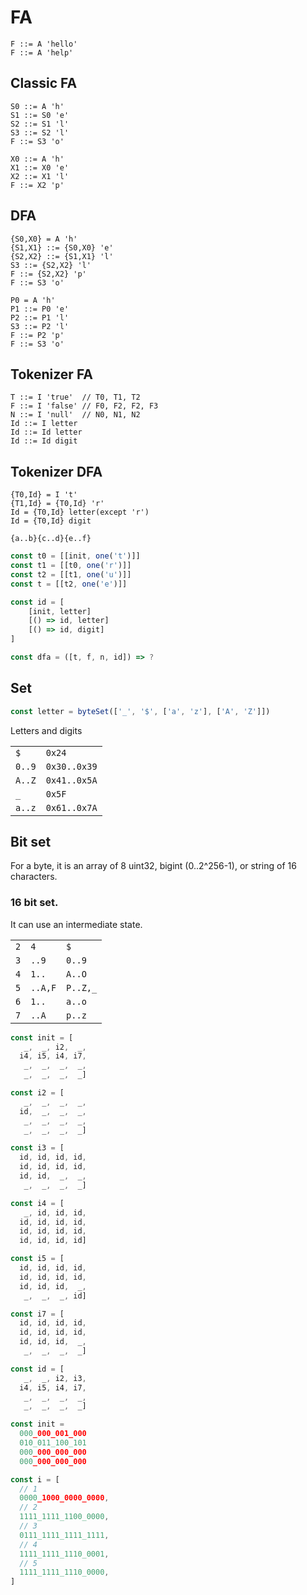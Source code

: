 # FA

```
F ::= A 'hello'
F ::= A 'help'
```

## Classic FA

```
S0 ::= A 'h'
S1 ::= S0 'e'
S2 ::= S1 'l'
S3 ::= S2 'l'
F ::= S3 'o'

X0 ::= A 'h'
X1 ::= X0 'e'
X2 ::= X1 'l'
F ::= X2 'p'
```

## DFA

```
{S0,X0} = A 'h'
{S1,X1} ::= {S0,X0} 'e'
{S2,X2} ::= {S1,X1} 'l'
S3 ::= {S2,X2} 'l'
F ::= {S2,X2} 'p'
F ::= S3 'o'

P0 = A 'h'
P1 ::= P0 'e'
P2 ::= P1 'l'
S3 ::= P2 'l'
F ::= P2 'p'
F ::= S3 'o'
```

## Tokenizer FA

```
T ::= I 'true'  // T0, T1, T2
F ::= I 'false' // F0, F2, F2, F3
N ::= I 'null'  // N0, N1, N2
Id ::= I letter
Id ::= Id letter
Id ::= Id digit
```

## Tokenizer DFA

```
{T0,Id} = I 't'
{T1,Id} = {T0,Id} 'r'
Id = {T0,Id} letter(except 'r')
Id = {T0,Id} digit

{a..b}{c..d}{e..f}
```

```js
const t0 = [[init, one('t')]]
const t1 = [[t0, one('r')]]
const t2 = [[t1, one('u')]]
const t = [[t2, one('e')]]

const id = [
    [init, letter]
    [() => id, letter]
    [() => id, digit]
]

const dfa = ([t, f, n, id]) => ?
```

## Set

```js
const letter = byteSet(['_', '$', ['a', 'z'], ['A', 'Z']])
```

Letters and digits

|      |            |
|------|------------|
|`$`   |`0x24`      |
|`0..9`|`0x30..0x39`|
|`A..Z`|`0x41..0x5A`|
|`_`   |`0x5F`      |
|`a..z`|`0x61..0x7A`|

## Bit set

For a byte, it is an array of 8 uint32, bigint (0..2^256-1), or string of 16 characters.

### 16 bit set.

It can use an intermediate state.

|   |       |        |
|---|-------|--------|
|`2`|`4`    |`$`     |
|`3`|`..9`  |`0..9`  |
|`4`|`1..`  |`A..O`  |
|`5`|`..A,F`|`P..Z,_`|
|`6`|`1..`  |`a..o`  |
|`7`|`..A`  |`p..z`  |

```js
const init = [
   _,  _, i2,  _,
  i4, i5, i4, i7,
   _,  _,  _,  _,
   _,  _,  _,  _]

const i2 = [
   _,  _,  _,  _,
  id,  _,  _,  _,
   _,  _,  _,  _,
   _,  _,  _,  _]

const i3 = [
  id, id, id, id,
  id, id, id, id,
  id, id,  _,  _,
   _,  _,  _,  _]

const i4 = [
   _, id, id, id,
  id, id, id, id,
  id, id, id, id,
  id, id, id, id]

const i5 = [
  id, id, id, id,
  id, id, id, id,
  id, id, id,  _,
   _,  _,  _, id]

const i7 = [
  id, id, id, id,
  id, id, id, id,
  id, id, id,  _,
   _,  _,  _,  _]

const id = [
   _,  _, i2, i3,
  i4, i5, i4, i7,
   _,  _,  _,  _,
   _,  _,  _,  _]
```

```js
const init =
  000_000_001_000
  010_011_100_101
  000_000_000_000
  000_000_000_000

const i = [
  // 1
  0000_1000_0000_0000,
  // 2
  1111_1111_1100_0000,
  // 3
  0111_1111_1111_1111,
  // 4
  1111_1111_1110_0001,
  // 5
  1111_1111_1110_0000,
]
```
